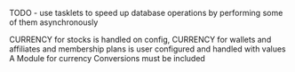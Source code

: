 
TODO - use tasklets to speed up database operations by performing some of them asynchronously

CURRENCY for stocks is handled on config, 
CURRENCY for wallets and affiliates and membership plans is user configured and handled with values
A Module for currency Conversions must be included